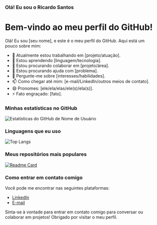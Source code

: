 ### Olá! Eu sou o Ricardo Santos 
# Bem-vindo ao meu perfil do GitHub!

Olá! Eu sou [seu nome], e este é o meu perfil do GitHub. Aqui está um pouco sobre mim:

- 🔭 Atualmente estou trabalhando em [projeto/atuação].
- 🌱 Estou aprendendo [linguagem/tecnologia].
- 👯 Estou procurando colaborar em [projeto/área].
- 🤔 Estou procurando ajuda com [problema].
- 💬 Pergunte-me sobre [interesses/habilidades].
- 📫 Como chegar até mim: [e-mail/LinkedIn/outros meios de contato].
- 😄 Pronomes: [ele/ela/elas/ele(s)/ela(s)].
- ⚡ Fato engraçado: [fato].

### Minhas estatísticas no GitHub

![Estatísticas do GitHub de Nome de Usuário](https://github-readme-stats.vercel.app/api?username=seu_username&show_icons=true&theme=radical)

### Linguagens que eu uso

![Top Langs](https://github-readme-stats.vercel.app/api/top-langs/?username=seu_username&theme=radical)

### Meus repositórios mais populares

[![Readme Card](https://github-readme-stats.vercel.app/api/pin/?username=seu_username&repo=seu_repositorio&theme=radical)](https://github.com/seu_username/seu_repositorio)

### Como entrar em contato comigo

Você pode me encontrar nas seguintes plataformas:

- [LinkedIn](https://www.linkedin.com/in/0ricardosantos/)
- [E-mail](mailto:ricardosantoscomp@gmail.com)

Sinta-se à vontade para entrar em contato comigo para conversar ou colaborar em projetos! Obrigado por visitar o meu perfil.
